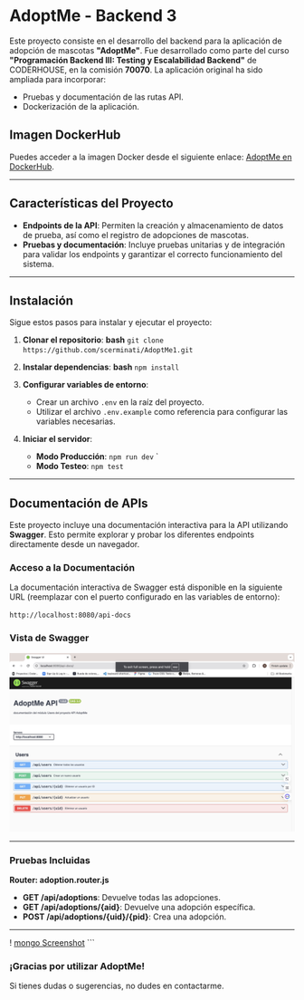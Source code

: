 # AdoptMe - Backend 3

Este proyecto consiste en el desarrollo del backend para la aplicación de adopción de mascotas **"AdoptMe"**. Fue desarrollado como parte del curso **"Programación Backend III: Testing y Escalabilidad Backend"** de CODERHOUSE, en la comisión **70070**. La aplicación original ha sido ampliada para incorporar:

- Pruebas y documentación de las rutas API.
- Dockerización de la aplicación.

## Imagen DockerHub

Puedes acceder a la imagen Docker desde el siguiente enlace:
[AdoptMe en DockerHub](https://hub.docker.com/repository/docker/micaela770/adoptme/general).

---

## Características del Proyecto

- **Endpoints de la API**: Permiten la creación y almacenamiento de datos de prueba, así como el registro de adopciones de mascotas.
- **Pruebas y documentación**: Incluye pruebas unitarias y de integración para validar los endpoints y garantizar el correcto funcionamiento del sistema.

---

## Instalación

Sigue estos pasos para instalar y ejecutar el proyecto:

1. **Clonar el repositorio**:
   **bash**
   `git clone https://github.com/scerminati/AdoptMe1.git`

2. **Instalar dependencias**:
   **bash**
   `npm install`

3. **Configurar variables de entorno**:

   - Crear un archivo `.env` en la raíz del proyecto.
   - Utilizar el archivo `.env.example` como referencia para configurar las variables necesarias.

4. **Iniciar el servidor**:
   - **Modo Producción**:
     `npm run dev`
     `
   - **Modo Testeo**:
     `npm test`

---

## Documentación de APIs

Este proyecto incluye una documentación interactiva para la API utilizando **Swagger**. Esto permite explorar y probar los diferentes endpoints directamente desde un navegador.

### Acceso a la Documentación

La documentación interactiva de Swagger está disponible en la siguiente URL (reemplazar con el puerto configurado en las variables de entorno):

`http://localhost:8080/api-docs`

### Vista de Swagger

![Swagger](https://raw.githubusercontent.com/micaelachayo/adoptpets/main/src/assets/swagger.jpg)


---

### Pruebas Incluidas

**Router: adoption.router.js**

- **GET /api/adoptions**: Devuelve todas las adopciones.
- **GET /api/adoptions/{aid}**: Devuelve una adopción específica.
- **POST /api/adoptions/{uid}/{pid}**: Crea una adopción.

---

! [mongo Screenshot](src/assets/mongo_atlas.jpg) ```

### ¡Gracias por utilizar AdoptMe!

Si tienes dudas o sugerencias, no dudes en contactarme.

```

```
